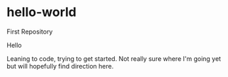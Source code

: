 # hello-world
First Repository

Hello

Leaning to code, trying to get started. Not really sure where I'm going yet but will hopefully find direction here.

